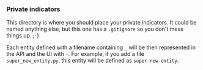### Private indicators

This directory is where you should place your private indicators. It could be
named anything else, but this one has a `.gitignore` so you don't mess things
up. ;-)

Each entity defined with a filename containing `_` will be then represented in the API and the UI with `-`. For example, if you add a file `super_new_entity.py`, this entity will be defined as `super-new-entity`.  